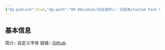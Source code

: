 ```yaml
---
{"dg-publish":true,"dg-path":"09 Obsidian/社区插件/✅ 已启用/Custom Font Loader.md","permalink":"/09 Obsidian/社区插件/✅ 已启用/Custom Font Loader/","created":"2025-07-31","updated":"2025-07-31"}
---
```



## 基本信息

简介:: 自定义字体
链接:: [Github](https://github.com/Zachatoo/obsidian-css-editor)